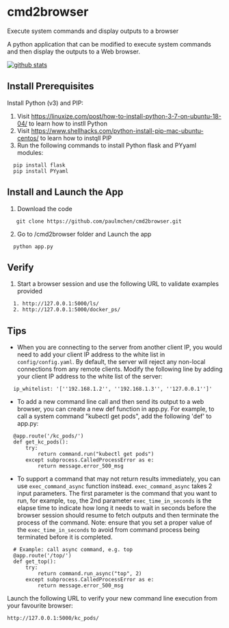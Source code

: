 # cmd2browser
Execute system commands and display outputs to a browser

A python application that can be modified to execute system commands and then display the outputs to a Web browser.

[![github stats](https://github-readme-stats.vercel.app/api?username=paulmchen)](https://github.com/paulmchen/cmd2browser)

## Install Prerequisites

Install Python (v3) and PIP:
1. Visit https://linuxize.com/post/how-to-install-python-3-7-on-ubuntu-18-04/ to learn how to instll Python
1. Visit https://www.shellhacks.com/python-install-pip-mac-ubuntu-centos/ to learn how to instqll PIP
1. Run the following commands to install Python flask and PYyaml modules:  

```shell
  pip install flask
  pip install PYyaml
```

## Install and Launch the App
1. Download the code

```shell
   git clone https://github.com/paulmchen/cmd2browser.git
```

2. Go to /cmd2browser folder and Launch the app

```shell
  python app.py
```

## Verify
1. Start a browser session and use the following URL to validate examples provided

```shell
  1. http://127.0.0.1:5000/ls/
  2. http://127.0.0.1:5000/docker_ps/
```

## Tips
- When you are connecting to the server from another client IP, you would need to add your client IP address to the white list in `config/config.yaml`. By default, the server will reject any non-local connections from any remote clients. Modify the following line by adding your client IP address to the white list of the server:
```shell
  ip_whitelist: '[''192.168.1.2'', ''192.168.1.3'', ''127.0.0.1'']'
```
- To add a new command line call and then send its output to a web browser, you can create a new def function in app.py. For example, to call a system command "kubectl get pods", add the following 'def' to app.py:
```shell
  @app.route('/kc_pods/')
  def get_kc_pods():
      try:
          return command.run("kubectl get pods")
      except subprocess.CalledProcessError as e:
          return message.error_500_msg
```
- To support a command that may not return results immediately, you can use `exec_command_async` function instead.
`exec_command_async` takes 2 input parameters. The first parameter is the command that you want to run, for example, `top`, the 2nd parameter `exec_time_in_seconds` is the elapse time to indicate how long it needs to wait in seconds before the browser session should resume to fetch outputs and then terminate the process of the command. Note: ensure that you set a proper value of the  `exec_time_in_seconds` to avoid from command process being terminated before it is completed. 
```shell
  # Example: call async command, e.g. top
  @app.route('/top/')
  def get_top():
      try:
          return command.run_async("top", 2)
      except subprocess.CalledProcessError as e:
          return message.error_500_msg
```

Launch the following URL to verify your new command line execution from your favourite browser:
```shell
http://127.0.0.1:5000/kc_pods/
```
